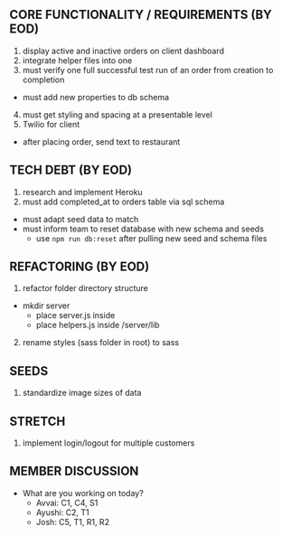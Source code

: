 ## CORE FUNCTIONALITY / REQUIREMENTS (BY EOD)
1. display active and inactive orders on client dashboard
2. integrate helper files into one
3. must verify one full successful test run of an order from creation to completion
  - must add new properties to db schema
4. must get styling and spacing at a presentable level
5. Twilio for client 
  - after placing order, send text to restaurant

## TECH DEBT (BY EOD)
1. research and implement Heroku
2. must add completed_at to orders table via sql schema
  - must adapt seed data to match
  - must inform team to reset database with new schema and seeds
    - use `npm run db:reset` after pulling new seed and schema files

## REFACTORING (BY EOD)
1. refactor folder directory structure
  - mkdir server
    - place server.js inside
    - place helpers.js inside /server/lib
2. rename styles (sass folder in root) to sass

## SEEDS
1. standardize image sizes of data

## STRETCH
1. implement login/logout for multiple customers

## MEMBER DISCUSSION
- What are you working on today?
  - Avvai: C1, C4, S1
  - Ayushi: C2, T1
  - Josh: C5, T1, R1, R2
